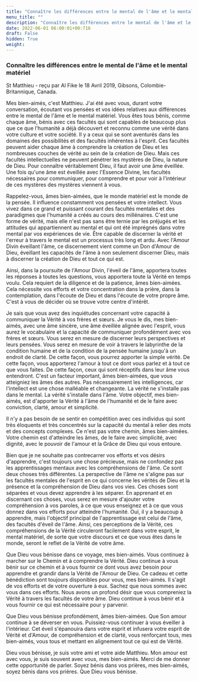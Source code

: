 ```yaml
---
title: "Connaître les différences entre le mental de l'âme et le mental matériel"
menu_title: ""
description: "Connaître les différences entre le mental de l'âme et le mental matériel"
date: 2022-06-01 06:00:01+00:716
draft: False
hidden: True
weight:
---
```

### Connaître les différences entre le mental de l'âme et le mental matériel

St Matthieu - reçu par Al Fike le 18 Avril 2019, Gibsons, Colombie-Britannique, Canada.

Mes bien-aimés, c'est Matthieu. J'ai été avec vous, durant votre conversation, écoutant vos pensées et vos idées relatives aux différences entre le mental de l'âme et le mental matériel. Vous êtes tous bénis, comme chaque âme, bénis avec ces facultés qui sont capables de beaucoup plus que ce que l'humanité a déjà découvert et reconnu comme une vérité dans votre culture et votre société. Il y a ceux qui se sont aventurés dans les domaines des possibilités et des facultés inhérentes à l'esprit. Ces facultés peuvent aider chaque âme à comprendre la création de Dieu et les nombreuses couches de vérité au sein de la création de Dieu. Mais ces facultés intellectuelles ne peuvent pénétrer les mystères de Dieu, la nature de Dieu. Pour connaître véritablement Dieu, il faut avoir une âme éveillée. Une fois qu'une âme est éveillée avec l'Essence Divine, les facultés nécessaires pour communiquer, pour comprendre et pour voir à l'intérieur de ces mystères des mystères viennent à vous.

Rappelez-vous, âmes bien-aimées, que le monde matériel est le monde de la pensée. Il influence constamment vos pensées et votre intellect. Vous vivez dans ce grand et puissant courant des facultés mentales et des paradigmes que l'humanité a créés au cours des millénaires. C'est une forme de vérité, mais elle n'est pas sans être ternie par les préjugés et les attitudes qui appartiennent au mental et qui ont été imprégnés dans votre mental par vos expériences de vie. Être capable de discerner la vérité et l'erreur à travers le mental est un processus très long et ardu. Avec l'Amour Divin éveillant l'âme, ce discernement vient comme un Don d'Amour de Dieu, éveillant les capacités de l'âme à non seulement discerner Dieu, mais à discerner la création de Dieu et tout ce qui est.

Ainsi, dans la poursuite de l'Amour Divin, l'éveil de l'âme, apportera toutes les réponses à toutes les questions, vous apportera toute la Vérité en temps voulu. Cela requiert de la diligence et de la patience, âmes bien-aimées. Cela nécessite vos efforts et votre concentration dans la prière, dans la contemplation, dans l'écoute de Dieu et dans l'écoute de votre propre âme. C'est à vous de décider où se trouve votre centre d'intérêt.

Je sais que vous avez des inquiétudes concernant votre capacité à communiquer la Vérité à vos frères et sœurs. Je vous le dis, mes bien-aimés, avec une âme sincère, une âme éveillée alignée avec l'esprit, vous aurez le vocabulaire et la capacité de communiquer profondément avec vos frères et sœurs. Vous serez en mesure de discerner leurs perspectives et leurs pensées. Vous serez en mesure de voir à travers le labyrinthe de la condition humaine et de la condition de la pensée humaine jusqu'à un endroit de clarté. De cette façon, vous pourrez apporter la simple vérité. De cette façon, vous apporterez l'amour à tout ce dont vous parlez et à tout ce que vous faites. De cette façon, ceux qui sont réceptifs dans leur âme vous entendront. C'est un facteur important, âmes bien-aimées, que vous atteigniez les âmes des autres. Pas nécessairement les intelligences, car l'intellect est une chose malléable et changeante. La vérité ne s'installe pas dans le mental. La vérité s'installe dans l'âme. Votre objectif, mes bien-aimés, est d'apporter la Vérité à l'âme de l'humanité et de le faire avec conviction, clarté, amour et simplicité.

Il n'y a pas besoin de se sentir en compétition avec ces individus qui sont très éloquents et très concentrés sur la capacité du mental à relier des mots et des concepts complexes. Ce n'est pas votre chemin, âmes bien-aimées. Votre chemin est d'atteindre les âmes, de le faire avec simplicité, avec dignité, avec le pouvoir de l'amour et la Grâce de Dieu qui vous entoure.

Bien que je ne souhaite pas contrecarrer vos efforts et vos désirs d'apprendre, c'est toujours une chose précieuse, mais ne confondez pas les apprentissages mentaux avec les compréhensions de l'âme. Ce sont deux choses très différentes. La perspective de l'âme ne s'aligne pas sur les facultés mentales de l'esprit en ce qui concerne les vérités de Dieu et la présence et la compréhension de Dieu dans vos vies. Ces choses sont séparées et vous devez apprendre à les séparer. En apprenant et en discernant ces choses, vous serez en mesure d'ajouter votre compréhension à vos paroles, à ce que vous enseignez et à ce que vous donnez dans vos efforts pour atteindre l'humanité. Oui, il y a beaucoup à apprendre, mais l'objectif principal de l'apprentissage est celui de l'âme, des facultés d'éveil de l'âme. Ainsi, ces perceptions de la Vérité, ces compréhensions de la Vérité circuleront facilement dans votre esprit, le mental matériel, de sorte que votre discours et ce que vous êtes dans le monde, seront le reflet de la Vérité de votre âme.

Que Dieu vous bénisse dans ce voyage, mes bien-aimés. Vous continuez à marcher sur le Chemin et à comprendre la Vérité. Dieu continue à vous bénir sur ce chemin et à vous fournir ce dont vous avez besoin pour apprendre et grandir dans la Vérité de l'Amour de Dieu. Ce cadeau et cette bénédiction sont toujours disponibles pour vous, mes bien-aimés. Il s'agit de vos efforts et de votre ouverture à eux. Sachez que nous sommes avec vous dans ces efforts. Nous avons un profond désir que vous compreniez la Vérité à travers les facultés de votre âme. Dieu continue à vous bénir et à vous fournir ce qui est nécessaire pour y parvenir.

Que Dieu vous bénisse profondément, âmes bien-aimées. Que Son amour continue à se déverser en vous. Puissiez-vous continuer à vous éveiller à l'intérieur. Cet éveil s'épanouira dans votre esprit et infusera votre esprit de Vérité et d'Amour, de compréhension et de clarté, vous renforçant tous, mes bien-aimés, vous tous et mettant en alignement tout ce qui est de Vérité.

Dieu vous bénisse, je suis votre ami et votre aide Matthieu. Mon amour est avec vous, je suis souvent avec vous, mes bien-aimés. Merci de me donner cette opportunité de parler. Soyez bénis dans vos prières, mes bien-aimés, soyez bénis dans vos prières. Que Dieu vous bénisse.
